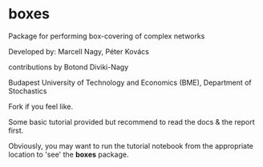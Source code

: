 # boxes
Package for performing box-covering of complex networks

Developed by: Marcell Nagy, Péter Kovács 

contributions by Botond Diviki-Nagy

Budapest University of Technology and Economics (BME), Department of Stochastics

Fork if you feel like.

Some basic tutorial provided but recommend to read the docs & the report first.

Obviously, you may want to run the tutorial notebook from the appropriate location to 'see' the __boxes__ package.
